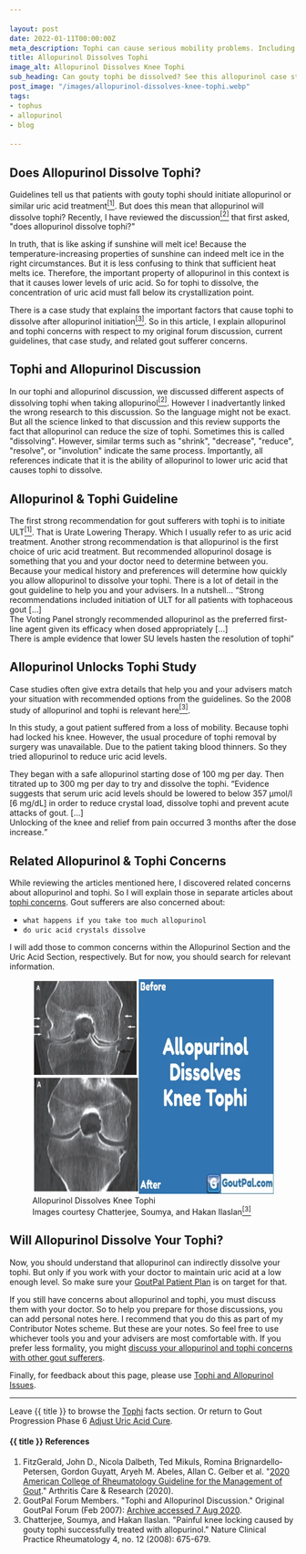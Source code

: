 ```yaml
---

layout: post
date: 2022-01-11T00:00:00Z
meta_description: Tophi can cause serious mobility problems. Including locking the knee. See how to unlock gout joints by dissolving tophi.
title: Allopurinol Dissolves Tophi
image_alt: Allopurinol Dissolves Knee Tophi
sub_heading: Can gouty tophi be dissolved? See this allopurinol case study.
post_image: "/images/allopurinol-dissolves-knee-tophi.webp"
tags:
- tophus
- allopurinol
- blog

---
```


<h2 id="intro">Does Allopurinol Dissolve Tophi?</h2>

Guidelines tell us that patients with gouty tophi should initiate allopurinol or similar uric acid treatment<a href="#ref1"><sup>[1]</sup></a>. But does this mean that allopurinol will dissolve tophi? Recently, I have reviewed the discussion<a href="#ref2"><sup>[2]</sup></a> that first asked, "does allopurinol dissolve tophi?"

In truth, that is like asking if sunshine will melt ice! Because the temperature-increasing properties of sunshine can indeed melt ice in the right circumstances. But it is less confusing to think that sufficient heat melts ice. Therefore, the important property of allopurinol in this context is that it causes lower levels of uric acid. So for tophi to dissolve, the concentration of uric acid must fall below its crystallization point.

There is a case study that explains the important factors that cause tophi to dissolve after allopurinol initiation<a href="#ref3"><sup>[3]</sup></a>. So in this article, I explain allopurinol and tophi concerns with respect to my original forum discussion, current guidelines, that case study, and related gout sufferer concerns.

<h2 id="discussion">Tophi and Allopurinol Discussion</h2>
In our tophi and allopurinol discussion, we discussed different aspects of dissolving tophi when taking allopurinol<a href="#ref2"><sup>[2]</sup></a>. However I inadvertantly linked the wrong research to this discussion. So the language might not be exact. But all the science linked to that discussion and this review supports the fact that allopurinol can reduce the size of tophi. Sometimes this is called "dissolving". However, similar terms such as "shrink", "decrease", "reduce", "resolve", or "involution" indicate the same process. Importantly, all references indicate that it is the ability of allopurinol to lower uric acid that causes tophi to dissolve.

<h2 id="guideline">Allopurinol & Tophi Guideline</h2>

The first strong recommendation for gout sufferers with tophi is to initiate ULT<a href="#ref1"><sup>[1]</sup></a>. That is Urate Lowering Therapy. Which I usually refer to as uric acid treatment. Another strong recommendation is that allopurinol is the first choice of uric acid treatment. But recommended allopurinol dosage is something that you and your doctor need to determine between you. Because your medical history and preferences will determine how quickly you allow allopurinol to dissolve your tophi. There is a lot of detail in the gout guideline to help you and your advisers. In a nutshell...
<q cite="https://doi.org/10.1002/acr.24180">Strong recommendations included initiation of ULT for all patients with tophaceous gout [...] <br />
The Voting Panel strongly recommended allopurinol as the preferred first-line agent given its efficacy when dosed appropriately   [...] <br />
There is ample evidence that lower SU levels hasten the resolution of tophi</q>

<h2 id="unlock">Allopurinol Unlocks Tophi Study</h2>

Case studies often give extra details that help you and your advisers match your situation with recommended options from the guidelines. So the 2008 study of allopurinol and tophi is relevant here<a href="#ref3"><sup>[3]</sup></a>.

In this study, a gout patient suffered from a loss of mobility. Because tophi had locked his knee. However, the usual procedure of tophi removal by surgery was unavailable. Due to the patient taking blood thinners. So they tried allopurinol to reduce uric acid levels.

They began with a safe allopurinol starting dose of 100 mg per day. Then titrated up to 300 mg per day to try and dissolve the tophi. <q cite="https://doi.org/10.1038/ncprheum0945">Evidence suggests that serum uric acid levels should be lowered to below 357 μmol/l [6 mg/dL] in order to reduce crystal load, dissolve tophi and prevent acute attacks of gout. [...] <br />
Unlocking of the knee and relief from pain occurred 3 months after the dose increase.</q>

<h2 id="concerns">Related Allopurinol & Tophi Concerns</h2>
While reviewing the articles mentioned here, I discovered related concerns about allopurinol and tophi. So I will explain those in separate articles about <a href="/tophi/#concerns">tophi concerns</a>. Gout sufferers are also concerned about:

- `what happens if you take too much allopurinol`
- `do uric acid crystals dissolve`

I will add those to common concerns within the Allopurinol Section and the Uric Acid Section, respectively. But for now, you should search for relevant information.

<figure class="inner">
<img src="/images/allopurinol-dissolves-knee-tophi.webp" alt="Allopurinol Dissolves Knee Tophi"  width="610" height="377">
  <figcaption>Allopurinol Dissolves Knee Tophi<br />Images courtesy Chatterjee, Soumya, and Hakan Ilaslan<a href="#ref3"><sup>[3]</sup></a></figcaption>
</figure>

<h2 id="next">Will Allopurinol Dissolve Your Tophi?</h2>

Now, you should understand that allopurinol can indirectly dissolve your tophi. But only if you work with your doctor to maintain uric acid at a low enough level. So make sure your <a href="/blog/starting-gout-plans/">GoutPal Patient Plan</a> is on target for that.

If you still have concerns about allopurinol and tophi, you must discuss them with your doctor. So to help you prepare for those discussions, you can add personal notes here. I recommend that you do this as part of my Contributor Notes scheme. But these are your notes. So feel free to use whichever tools you and your advisers are most comfortable with. If you prefer less formality, you might <a href="{{ site.social_links.GitHub }}discussions">discuss your allopurinol and tophi concerns with other gout sufferers</a>.

Finally, for feedback about this page, please use <a href="{{ site.social_links.GitHub }}issues/23">Tophi and Allopurinol Issues</a>. 

***

Leave {{ title }} to browse the <a href="/tophi">Tophi</a> facts section. Or return to Gout Progression Phase 6 <a href="/blog/adjust-uric-acid-cure/">Adjust Uric Acid Cure</a>.

<h4 id="refs">{{ title }} References</h4>
<ol>
	<li id="ref1">FitzGerald, John D., Nicola Dalbeth, Ted Mikuls, Romina Brignardello‐Petersen, Gordon Guyatt, Aryeh M. Abeles, Allan C. Gelber et al. "<a href="https://goutpal.info/2020-gout-management-guideline/">2020 American College of Rheumatology Guideline for the Management of Gout</a>." Arthritis Care &amp; Research (2020).</li>
	<li id="ref2">GoutPal Forum Members. "Tophi and Allopurinol Discussion." Original GoutPal Forum (Feb 2007): <a href="https://web.archive.org/web/20200807084045/gout-pal.com/tophi/2007/02/">Archive accessed 7 Aug 2020</a>.</li>
	<li id="ref3">Chatterjee, Soumya, and Hakan Ilaslan. "Painful knee locking caused by gouty tophi successfully treated with allopurinol." Nature Clinical Practice Rheumatology 4, no. 12 (2008): 675-679.</li>
</ol>
